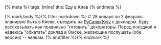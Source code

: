{% meta %}
    tags: [mine]
    title: Еду в Киев
{% endmeta %}

{% mark body %}{% filter markdown %}
С 28 января по 2 февраля планирую быть в Киеве, съездить на [PyCamp Kyiv](http://pycamp.org.ua/) с докладом. Буду рассказывать как правильно "готовить" декораторы. Перед поездкой я надеюсь "обкатать" доклад в Омске, желающие послушать (обе версии) -- велкам.
{% endfilter %}{% endmark %}
